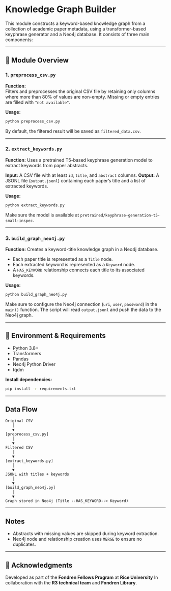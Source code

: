 # Knowledge Graph Builder

This module constructs a keyword-based knowledge graph from a collection of academic paper metadata, using a transformer-based keyphrase generator and a Neo4j database. It consists of three main components:

---

## 📁 Module Overview

### 1. `preprocess_csv.py`

**Function:**  
Filters and preprocesses the original CSV file by retaining only columns where more than 80% of values are non-empty. Missing or empty entries are filled with `"not available"`.

**Usage:**

```bash
python preprocess_csv.py
```

By default, the filtered result will be saved as `filtered_data.csv`.

---

### 2. `extract_keywords.py`

**Function:**
Uses a pretrained T5-based keyphrase generation model to extract keywords from paper abstracts.

**Input:** A CSV file with at least `id`, `title`, and `abstract` columns.
**Output:** A JSONL file (`output.jsonl`) containing each paper’s title and a list of extracted keywords.

**Usage:**

```bash
python extract_keywords.py
```

Make sure the model is available at `pretrained/keyphrase-generation-t5-small-inspec`.

---

### 3. `build_graph_neo4j.py`

**Function:**
Creates a keyword-title knowledge graph in a Neo4j database.

* Each paper title is represented as a `Title` node.
* Each extracted keyword is represented as a `Keyword` node.
* A `HAS_KEYWORD` relationship connects each title to its associated keywords.

**Usage:**

```bash
python build_graph_neo4j.py
```

Make sure to configure the Neo4j connection (`uri`, `user`, `password`) in the `main()` function. The script will read `output.jsonl` and push the data to the Neo4j graph.

---

## 🔧 Environment & Requirements

* Python 3.8+
* Transformers
* Pandas
* Neo4j Python Driver
* tqdm

**Install dependencies:**

```bash
pip install -r requirements.txt
```

---

## Data Flow

```text
Original CSV
   │
   ▼
[preprocess_csv.py]
   │
   ▼
Filtered CSV
   │
   ▼
[extract_keywords.py]
   │
   ▼
JSONL with titles + keywords
   │
   ▼
[build_graph_neo4j.py]
   │
   ▼
Graph stored in Neo4j (Title --HAS_KEYWORD--> Keyword)
```

---

## Notes

* Abstracts with missing values are skipped during keyword extraction.
* Neo4j node and relationship creation uses `MERGE` to ensure no duplicates.

---

## 🤝 Acknowledgments

Developed as part of the **Fondren Fellows Program** at **Rice University** In collaboration with the **R3 technical team** and **Fondren Library**.
